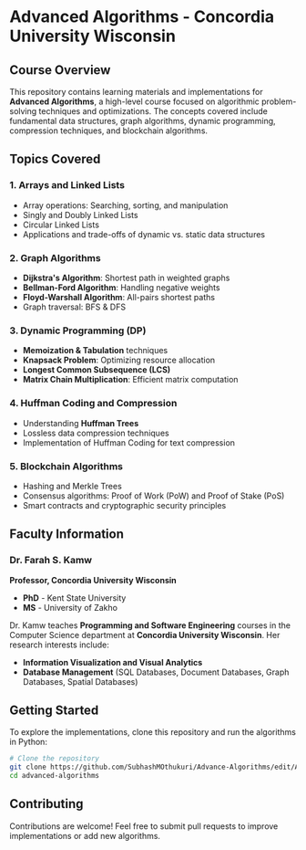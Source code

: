 # Advanced Algorithms - Concordia University Wisconsin

## Course Overview
This repository contains learning materials and implementations for **Advanced Algorithms**, a high-level course focused on algorithmic problem-solving techniques and optimizations. The concepts covered include fundamental data structures, graph algorithms, dynamic programming, compression techniques, and blockchain algorithms.

## Topics Covered

### 1. **Arrays and Linked Lists**
   - Array operations: Searching, sorting, and manipulation
   - Singly and Doubly Linked Lists
   - Circular Linked Lists
   - Applications and trade-offs of dynamic vs. static data structures

### 2. **Graph Algorithms**
   - **Dijkstra's Algorithm**: Shortest path in weighted graphs
   - **Bellman-Ford Algorithm**: Handling negative weights
   - **Floyd-Warshall Algorithm**: All-pairs shortest paths
   - Graph traversal: BFS & DFS

### 3. **Dynamic Programming (DP)**
   - **Memoization & Tabulation** techniques
   - **Knapsack Problem**: Optimizing resource allocation
   - **Longest Common Subsequence (LCS)**
   - **Matrix Chain Multiplication**: Efficient matrix computation

### 4. **Huffman Coding and Compression**
   - Understanding **Huffman Trees**
   - Lossless data compression techniques
   - Implementation of Huffman Coding for text compression

### 5. **Blockchain Algorithms**
   - Hashing and Merkle Trees
   - Consensus algorithms: Proof of Work (PoW) and Proof of Stake (PoS)
   - Smart contracts and cryptographic security principles

## Faculty Information

### **Dr. Farah S. Kamw**
**Professor, Concordia University Wisconsin**
- **PhD** - Kent State University  
- **MS** - University of Zakho  

Dr. Kamw teaches **Programming and Software Engineering** courses in the Computer Science department at **Concordia University Wisconsin**. Her research interests include:
- **Information Visualization and Visual Analytics**
- **Database Management** (SQL Databases, Document Databases, Graph Databases, Spatial Databases)

## Getting Started
To explore the implementations, clone this repository and run the algorithms in Python:
```bash
# Clone the repository
git clone https://github.com/SubhashMOthukuri/Advance-Algorithms/edit/Advance-Algorithms
cd advanced-algorithms

```

## Contributing
Contributions are welcome! Feel free to submit pull requests to improve implementations or add new algorithms.



